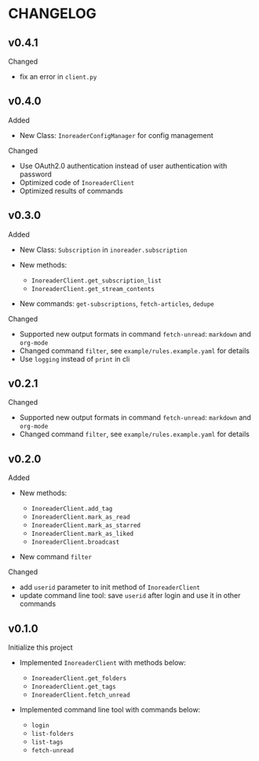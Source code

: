 # CHANGELOG

## v0.4.1

Changed

- fix an error in `client.py`

## v0.4.0

Added

- New Class: `InoreaderConfigManager` for config management

Changed

- Use OAuth2.0 authentication instead of user authentication with password
- Optimized code of `InoreaderClient`
- Optimized results of commands

## v0.3.0

Added

- New Class: `Subscription` in `inoreader.subscription`
- New methods:
  - `InoreaderClient.get_subscription_list`
  - `InoreaderClient.get_stream_contents`

- New commands: `get-subscriptions`, `fetch-articles`, `dedupe`


Changed

- Supported new output formats in command `fetch-unread`: `markdown` and `org-mode`
- Changed command `filter`, see `example/rules.example.yaml` for details
- Use `logging` instead of `print` in cli


## v0.2.1

Changed

- Supported new output formats in command `fetch-unread`: `markdown` and `org-mode`
- Changed command `filter`, see `example/rules.example.yaml` for details

## v0.2.0

Added

- New methods:
  - `InoreaderClient.add_tag`
  - `InoreaderClient.mark_as_read`
  - `InoreaderClient.mark_as_starred`
  - `InoreaderClient.mark_as_liked`
  - `InoreaderClient.broadcast`

- New command `filter`

Changed

- add `userid` parameter to init method of `InoreaderClient`
- update command line tool: save `userid` after login and use it in other commands

## v0.1.0

Initialize this project

- Implemented `InoreaderClient` with methods below:
  - `InoreaderClient.get_folders`
  - `InoreaderClient.get_tags`
  - `InoreaderClient.fetch_unread`

- Implemented command line tool with commands below:
  - `login`
  - `list-folders`
  - `list-tags`
  - `fetch-unread`
